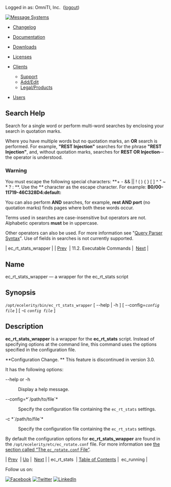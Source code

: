 Logged in as: OmniTI, Inc.  ([logout](https://support.messagesystems.com/logout.php))

[![Message Systems](https://support.messagesystems.com/images/ms-white205.png)](https://support.messagesystems.com/start.php) 

*   [Changelog](https://support.messagesystems.com/start.php?show=changelog)
*   [Documentation](https://support.messagesystems.com/docs/)
*   [Downloads](https://support.messagesystems.com/start.php)

*   [Licenses](https://support.messagesystems.com/license_summary.php)
*   <a href="">Clients</a>
    *   [Support](https://support.messagesystems.com/cs.php)
    *   [Add/Edit](https://support.messagesystems.com/edit_client.php)
    *   [Legal/Products](https://support.messagesystems.com/edit_products.php)
*   [Users](https://support.messagesystems.com/edit_customer.php)

## Search Help

Search for a single word or perform multi-word searches by enclosing your search in quotation marks.

Where you have multiple words but no quotation marks, an **OR** search is performed. For example, **"REST Injection"** searches for the phrase **"REST Injection"**, and, without quotation marks, searches for **REST OR Injection**--the operator is understood.

### Warning

You must escape the following special characters: **+ - && || ! ( ) { } [ ] ^ " ~ * ? : \**. Use the **\** character as the escape character. For example: **B0/00-11719-46C328D4\:default\:**

You can also perform **AND** searches, for example, **rest AND port** (no quotation marks) finds pages where both these words occur.

Terms used in searches are case-insensitive but operators are not. Alphabetic operators **must** be in uppercase.

Other operators can also be used. For more information see "[Query Parser Syntax](https://lucene.apache.org/core/old_versioned_docs/versions/3_0_0/queryparsersyntax.html)". Use of fields in searches is not currently supported.

| ec_rt_stats_wrapper |
| [Prev](executable.ec_rt_stats.php)  | 11.2. Executable Commands |  [Next](executable.ec_running.php) |

<a name="executable.ec_rt_stats_wrapper"></a>
## Name

ec_rt_stats_wrapper — a wrapper for the ec_rt_stats script

## Synopsis

`/opt/ecelerity/bin/ec_rt_stats_wrapper` [ --help | -h ] [ --config=*`config file`*       ] [ -c *`config file`*       ]

<a name="idp8092992"></a>
## Description

**ec_rt_stats_wrapper** is a wrapper for the **ec_rt_stats** script. Instead of specifying options at the command line, this command uses the options specified in the configuration file.

**Configuration Change. ** This feature is discontinued in version 3.0.

It has the following options:

<dl class="variablelist">

<dt>--help or -h</dt>

<dd>

Display a help message.

</dd>

<dt>--config=*`/path/to/file`*</dt>

<dd>

Specify the configuration file containing the `ec_rt_stats` settings.

</dd>

<dt>-c *`/path/to/file`*</dt>

<dd>

Specify the configuration file containing the `ec_rt_stats` settings.

</dd>

</dl>

By default the configuration options for **ec_rt_stats_wrapper** are found in the `/opt/ecelerity/etc/ec_rotate.conf` file. For more information see [the section called “The `ec_rotate.conf` File”](executable.ec_rotate.php#ec_rotate.conf "The ec_rotate.conf File").

| [Prev](executable.ec_rt_stats.php)  | [Up](exe.commands.details.php) |  [Next](executable.ec_running.php) |
| ec_rt_stats  | [Table of Contents](index.php) |  ec_running |

Follow us on:

[![Facebook](https://support.messagesystems.com/images/icon-facebook.png)](http://www.facebook.com/messagesystems) [![Twitter](https://support.messagesystems.com/images/icon-twitter.png)](http://twitter.com/#!/MessageSystems) [![LinkedIn](https://support.messagesystems.com/images/icon-linkedin.png)](http://www.linkedin.com/company/message-systems)
